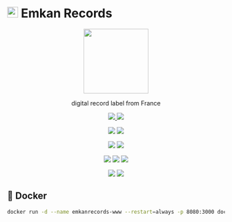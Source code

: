 # <img width=25 src="https://i.imgur.com/hDy0s9d.png"> Emkan Records

<p align=center>
    <a href="https://emkanrecords.com">
        <img width=150 src="https://i.imgur.com/hDy0s9d.png">
    </a>
</p>

<p align=center>
    digital record label from France
</p>

<p align=center>
    <a href="https://github.com/emkanrecords/emkanrecords-www">
        <img src="https://img.shields.io/github/stars/emkanrecords/emkanrecords-www?label=git">
    </a>
    <img src="https://img.shields.io/github/license/emkanrecords/emkanrecords-www">
</p>

<p align=center>
    <img src="https://img.shields.io/github/languages/count/emkanrecords/emkanrecords-www">
    <img src="https://img.shields.io/github/languages/top/emkanrecords/emkanrecords-www">
</p>

<p align=center>
    <img src="https://img.shields.io/github/v/release/emkanrecords/emkanrecords-www">
    <img src="https://api.codeclimate.com/v1/badges/d03ca633f0cac75c7520/maintainability">
</p>

<p align=center>
    <img src="https://img.shields.io/david/emkanrecords/emkanrecords-www">
    <img src="https://img.shields.io/david/dev/emkanrecords/emkanrecords-www">
    <img src="https://img.shields.io/snyk/vulnerabilities/github/emkanrecords/emkanrecords-www">
</p>

<p align=center>
    <img src="https://img.shields.io/badge/ci-github--actions-yellowgreen">
    <img src="https://img.shields.io/badge/cd-docker-yellowgreen">
</p>

## 🐳 Docker

```bash
docker run -d --name emkanrecords-www --restart=always -p 8080:3000 docker.pkg.github.com/emkanrecords/emkanrecords-www/emkanrecords-www:latest
```
